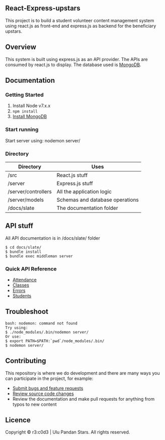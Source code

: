 ## React-Express-upstars
This project is to build a student volunteer content management system using react.js as front-end and express.js as backend for the beneficiary upstars.

## Overview
This system is built using express.js as an API provider. The APIs are consumed by react.js to display. The database used is [MongoDB](https://www.mongodb.com/).

## Documentation
### Getting Started
1. Install Node v7.x.x
2. `npm install`
3. [Install MongoDB](https://docs.mongodb.com/manual/administration/install-community/)

### Start running
Start server using: nodemon server/


### Directory

|Directory        |    Uses   |
|------------|---------------------|
|/src               |React.js stuff   |
|/server            |Express.js stuff |
|/server/controllers|All the application logic |
|/server/models     |Schemas and database operations |
|/docs/slate        |The documentation folder |


## API stuff

All API documentation is in /docs/slate/ folder
```
$ cd docs/slate/
$ bundle install
$ bundle exec middleman server
```

### Quick API Reference

* [Attendance](https://github.com/rootkie/react-express-js-upstars/blob/master/docs/slate/source/includes/_attendance.md)
* [Classes](https://github.com/rootkie/react-express-js-upstars/blob/master/docs/slate/source/includes/_classes.md)
* [Errors](https://github.com/rootkie/react-express-js-upstars/blob/master/docs/slate/source/includes/_errors.md)
* [Students](https://github.com/rootkie/react-express-js-upstars/blob/master/docs/slate/source/includes/_students.md)

## Troubleshoot
```
bash: nodemon: command not found
Try using:
$ ./node_modules/.bin/nodemon server/
Or use:
$ export PATH=$PATH:`pwd`/node_modules/.bin/
$ nodemon server/
```

## Contributing

This repository is where we do development and there are many ways you can participate in the project, for example:

* [Submit bugs and feature requests](https://github.com/rootkie/react-express-js-upstars/issues)
* [Review source code changes](https://github.com/rootkie/react-express-js-upstars/pulls)
* Review the documentation and make pull requests for anything from typos to new content

## Licence

Copyright &copy; r3:c0d3 | Ulu Pandan Stars. All rights reserved.

